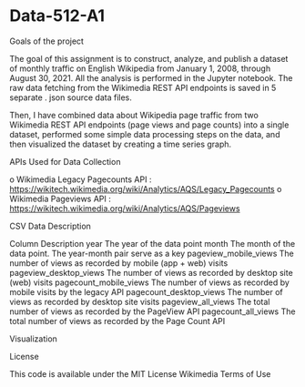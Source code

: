 # Data-512-A1

Goals of the project

The goal of this assignment is to construct, analyze, and publish a dataset of monthly traffic on English Wikipedia from January 1, 2008, through August 30, 2021. All the analysis is performed in the Jupyter notebook. The raw data fetching from the Wikimedia REST API endpoints is saved in 5 separate . json source data files.

Then, I have combined data about Wikipedia page traffic from two Wikimedia REST API endpoints (page views and page counts) into a single dataset, performed some simple data processing steps on the data, and then visualized the dataset by creating a time series graph.

APIs Used for Data Collection

o	Wikimedia Legacy Pagecounts API : https://wikitech.wikimedia.org/wiki/Analytics/AQS/Legacy_Pagecounts
o	Wikimedia Pageviews API : https://wikitech.wikimedia.org/wiki/Analytics/AQS/Pageviews


CSV Data Description

Column	Description
year	The year of the data point
month	The month of the data point. The year-month pair serve as a key
pageview_mobile_views	The number of views as recorded by mobile (app + web) visits
pageview_desktop_views	The number of views as recorded by desktop site (web) visits
pagecount_mobile_views	The number of views as recorded by mobile visits by the legacy API
pagecount_desktop_views	The number of views as recorded by desktop site visits
pageview_all_views	The total number of views as recorded by the PageView API
pagecount_all_views	The total number of views as recorded by the Page Count API

Visualization
 
License

This code is available under the MIT License
Wikimedia Terms of Use
	
	
	

